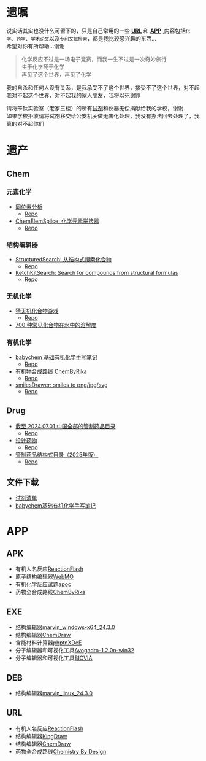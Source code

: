 # 遗嘱

说实话其实也没什么可留下的，只是自己常用的一些 **[URL](favorite/index.md)** 和 **[APP](#app)** ,内容包括`化学`、`药学`、`学术论文`以及`专利文献检索`，都是我比较感兴趣的东西…  
希望对你有所帮助…谢谢

> 化学反应不过是一场电子竞赛，而我一生不过是一次奇妙旅行  
  生于化学死于化学  
  再见了这个世界，再见了化学

我的自杀和任何人没有关系，是我承受不了这个世界，接受不了这个世界，对不起  
我对不起这个世界，对不起我的家人朋友，我将以死谢罪  

请将苄钛实验室（老家三楼）的所有[试剂](https://github.com/Benzyl-titanium/Benzyl-titanium-will/releases/download/app/BianTai_LAB.xlsx)和仪器无偿捐献给我的学校，谢谢  
如果学校拒收请将试剂移交给公安机关做无害化处理，我没有办法回去处理了，我真的对不起你们

# 遗产

## Chem

<!-- - [化学合成实验手册](https://benzyl-titanium.pages.dev/posts/chem/chemhandbook/) -->

### 元素化学

- [同位素分析](https://zeeman.pages.dev)
  - [Repo](https://github.com/biantailab/zeeman)
- [ChemElemSplice: 化学元素拼接器](https://benzyl-titanium.pages.dev/posts/chem/chemelemsplice/)
  - [Repo](https://github.com/Benzyl-titanium/ChemElemSplice)

### 结构编辑器

- [StructuredSearch: 从结构式搜索化合物](https://benzyl-titanium.pages.dev/posts/chem/structuredsearch/)
  - [Repo](https://github.com/biantailab/StructuredSearch)
- [KetchKitSearch: Search for compounds from structural formulas](https://benzyl-titanium.pages.dev/posts/chem/ketchkitsearch/)
  - [Repo](https://github.com/biantailab/KetchKitSearch)

### 无机化学

- [猜无机化合物游戏](https://benzyl-titanium.pages.dev/posts/chem/chemgame/)
  - [Repo](https://github.com/Benzyl-titanium/ChemGame)
- [700 种常见化合物在水中的溶解度](https://benzyl-titanium.pages.dev/posts/chem/solubility/)

### 有机化学

- [babychem 基础有机化学手写笔记](https://benzyl-titanium.pages.dev/posts/chem/babychem/)
  - [Repo](https://github.com/Benzyl-titanium/BabyChem)
- [有机物合成路线 ChemByRika](https://benzyl-titanium.pages.dev/posts/chem/chembyrika/)
  - [Repo](https://github.com/biantailab/ChemByRika)
- [smilesDrawer: smiles to png/jpg/svg](https://benzyl-titanium.pages.dev/posts/chem/smilesdrawer/)
  - [Repo](https://github.com/biantailab/smilesDrawer)

## Drug

- [截至 2024.07.01,中国全部的管制药品目录](https://benzyl-titanium.pages.dev/posts/drug/Structural-formula/)
  - [Repo](https://github.com/Benzyl-titanium/Structural-formula)
- [设计药物](https://benzyl-titanium.pages.dev/posts/drug/designdrugs/)
  - [Repo](https://github.com/Benzyl-titanium/designdrugs)
- [管制药品结构式目录（2025年版）](https://benzyl-titanium.pages.dev/posts/drug/structured-catalogue/)
  - [Repo](https://github.com/Benzyl-titanium/Structural-formula)

## 文件下载

- [试剂清单](https://github.com/Benzyl-titanium/Benzyl-titanium-will/releases/download/app/BianTai_LAB.xlsx)
- [babychem基础有机化学手写笔记](https://github.com/Benzyl-titanium/BabyChem/releases/download/organic-chemistry/BabyChem.pdf)

# APP

## APK

- 有机人名反应[ReactionFlash](https://github.com/Benzyl-titanium/Benzyl-titanium-will/releases/download/app/ReactionFlash.apk)
- 原子结构编辑器[WebMO](https://github.com/Benzyl-titanium/Benzyl-titanium-will/releases/download/app/WebMO.apk)
- 有机化学反应试题[apoc](https://github.com/Benzyl-titanium/Benzyl-titanium-will/releases/download/app/apoc.apk)
- 药物全合成路线[ChemByRika](https://github.com/Benzyl-titanium/Benzyl-titanium-will/releases/download/app/ChemByRika_0.4.0.apk)

## EXE

- 结构编辑器[marvin_windows-x64_24.3.0](https://github.com/Benzyl-titanium/Benzyl-titanium-will/releases/download/app/Marvin.zip)
- 结构编辑器[ChemDraw](https://github.com/Benzyl-titanium/Benzyl-titanium-will/releases/download/app/ChemDraw.zip)
- 含能材料计算器[phptnXDeE](https://github.com/Benzyl-titanium/Benzyl-titanium-will/releases/download/app/phptnXDeE.exe)
- 分子编辑器和可视化工具[Avogadro-1.2.0n-win32](https://github.com/Benzyl-titanium/Benzyl-titanium-will/releases/download/app/Avogadro-1.2.0n-win32.exe)
- 分子编辑器和可视化工具[BIOVIA](https://github.com/Benzyl-titanium/Benzyl-titanium-will/releases/download/app/BIOVIA.zip)

## DEB

- 结构编辑器[marvin_linux_24.3.0](https://github.com/Benzyl-titanium/Benzyl-titanium-will/releases/download/app/marvin_linux_24.3.0.deb)

## URL

- 有机人名反应[ReactionFlash](https://www.elsevier.com/products/reaxys/higher-education/teaching-chemistry/reaction-flash)
- 结构编辑器[KingDraw](https://kingdraw.com/index?name=download)
- 结构编辑器[ChemDraw](https://revvitysignals.com/products/research/chemdraw)
- 药物全合成路线[Chemistry By Design](https://chemistrybydesign.oia.arizona.edu/)
